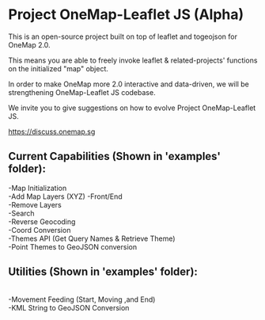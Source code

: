 # Project OneMap-Leaflet JS (Alpha)

This is an open-source project built on top of leaflet and togeojson for OneMap 2.0. 

This means you are able to freely invoke leaflet & related-projects' functions on the initialized "map" object.

In order to make OneMap more 2.0 interactive and data-driven, we will be strengthening OneMap-Leaflet JS codebase.

We invite you to give suggestions on how to evolve Project OneMap-Leaflet JS.

https://discuss.onemap.sg

## Current Capabilities (Shown in 'examples' folder):
-Map Initialization<br />
-Add Map Layers (XYZ) -Front/End<br />
-Remove Layers <br />
-Search <br />
-Reverse Geocoding <br />
-Coord Conversion <br />
-Themes API (Get Query Names & Retrieve Theme) <br />
-Point Themes to GeoJSON conversion 

## Utilities (Shown in 'examples' folder):
<br />
-Movement Feeding (Start, Moving ,and End)<br />
-KML String to GeoJSON Conversion <br />


